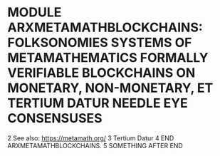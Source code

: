 # MODULE ARXMETAMATHBLOCKCHAINS: FOLKSONOMIES SYSTEMS OF METAMATHEMATICS FORMALLY VERIFIABLE BLOCKCHAINS ON MONETARY, NON-MONETARY, ET TERTIUM DATUR NEEDLE EYE CONSENSUSES
2 See also: https://metamath.org/
3 Tertium Datur
4 END ARXMETAMATHBLOCKCHAINS.
5 SOMETHING AFTER END
